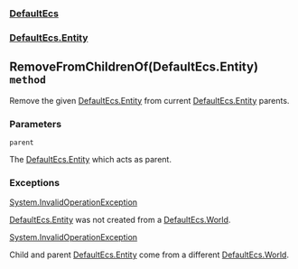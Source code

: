 ### [DefaultEcs](./DefaultEcs.md 'DefaultEcs')
### [DefaultEcs.Entity](./DefaultEcs-Entity.md 'DefaultEcs.Entity')
## RemoveFromChildrenOf(DefaultEcs.Entity) `method`
Remove the given [DefaultEcs.Entity](./DefaultEcs-Entity.md 'DefaultEcs.Entity') from current [DefaultEcs.Entity](./DefaultEcs-Entity.md 'DefaultEcs.Entity') parents.
### Parameters

<a name='DefaultEcs-Entity-RemoveFromChildrenOf(DefaultEcs-Entity)-parent'></a>
`parent`

The [DefaultEcs.Entity](./DefaultEcs-Entity.md 'DefaultEcs.Entity') which acts as parent.
### Exceptions

[System.InvalidOperationException](https://docs.microsoft.com/en-us/dotnet/api/System.InvalidOperationException 'System.InvalidOperationException')

[DefaultEcs.Entity](./DefaultEcs-Entity.md 'DefaultEcs.Entity') was not created from a [DefaultEcs.World](./DefaultEcs-World.md 'DefaultEcs.World').

[System.InvalidOperationException](https://docs.microsoft.com/en-us/dotnet/api/System.InvalidOperationException 'System.InvalidOperationException')

Child and parent [DefaultEcs.Entity](./DefaultEcs-Entity.md 'DefaultEcs.Entity') come from a different [DefaultEcs.World](./DefaultEcs-World.md 'DefaultEcs.World').
